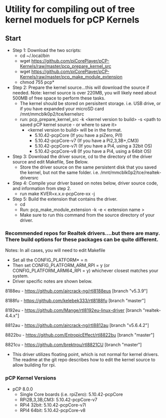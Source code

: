# Utility for compiling out of tree kernel moduels for pCP Kernels

## Start
* Step 1: Download the two scripts:
  * cd ~/.local/bin
  * wget https://github.com/piCorePlayer/pCP-Kernels/raw/master/pcp_prepare_kernel_src
  * wget https://github.com/piCorePlayer/pCP-Kernels/raw/master/pcp_make_module_extension
  * chmod 755 pcp*
* Step 2: Prepare the kernel source...this will download the source if needed.  Note: kernel source is over 220MB, you will likely need about 500MB of free space to perform these tasks.
  * The kernel should be stored on persisitent storage. i.e. USB drive, or if you have expanded your microSD card /mnt/mmcblk0p2/tce/kernelsrc
  * run: pcp_prepare_kernel_src -k \<kernel version to build\> -s \<path to saved pCP kernel source - or where to save it\>
    * \<kernel version to build\> will be in the format.
      * 5.10.42-pcpCore     (If you have a piZero, Pi1)
      * 5.10.42-pcpCore-v7  (If you have a Pi2,3,3B+,CM3)
      * 5.10.42-pcpCore-v7l (If you have a Pi4, using a 32bit OS)
      * 5.10.42-pcpCore-v8  (If you have a Pi4, using a 64bit OS)
* Step 3: Download the driver source, cd to the directory of the driver source and edit Makefile, See Below.
  * Store the driver source on the same persistent disk that you saved the kernel, but not the same folder.  i.e. /mnt/mmcblk0p2/tce/realtek-driversrc
* Step 4: Compile your driver based on notes below, driver source code, and information from step 2.
  * run make KVER=x.x.x-pcpCore-xx -j <number of parallel jobs>
* Step 5: Build the extension that contains the driver.
  * cd <path to saved USB wireless device driver directory>
  * Run: pcp_make_module_extension -k <kernel version to build> -e < extension name >
  * Make sure to run this command from the source directory of your driver.
 

### Recommended repos for Realtek drivers....but there are many.  There build options for these packages can be quite different.

Notes: In all cases, you will need to edit Makefile
* Set all the CONFIG_PLATFORM* = n
* Then set CONFIG_PLATFORM_ARM_RPI = y   (or CONFIG_PLATFORM_ARM64_RPI = y) whichever closest matches your system.
* Driver specific notes are shown below.

8188eu - https://github.com/aircrack-ng/rtl8188eus [branch "v5.3.9"]

8188fu - https://github.com/kelebek333/rtl8188fu [branch "master"]

8192eu - https://github.com/Mange/rtl8192eu-linux-driver [branch "realtek-4.4.x"]

8812au - https://github.com/aircrack-ng/rtl8812au [branch "v5.6.4.2"]

8822bu - https://github.com/EntropicEffect/rtl8822bu [branch "master"]

8821cu - https://github.com/brektrou/rtl8821CU [branch "master"]
* This driver utilizes floating point, which is not normal for kernel drivers. The readme at the git repo describes how to edit the kernel source to allow building for rpi.

### pCP Kernel Versions
* pCP 8.0.0
  * Single Core boards (i.e. rpiZero): 5.10.42-pcpCore
  * RPi2B,3,3B,CM3: 5.10.42-pcpCore-v7
  * RPi4 32bit: 5.10.42-pcpCore-v7l
  * RPI4 64bit: 5.10.42-pcpCore-v8

